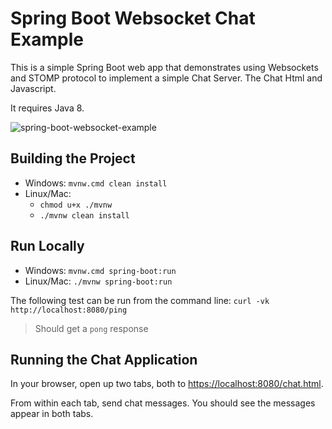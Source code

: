 # Spring Boot Websocket Chat Example
This is a simple Spring Boot web app that demonstrates using Websockets and STOMP protocol to implement a simple Chat Server.
The Chat Html and Javascript.

It requires Java 8. 

![spring-boot-websocket-example](https://github.com/studerw/spring-boot-websocket-example/blob/master/chat_animated.png)


## Building the Project

* Windows: `mvnw.cmd clean install`
* Linux/Mac: 
  - `chmod u+x ./mvnw`
  - `./mvnw clean install`

## Run Locally
* Windows: `mvnw.cmd spring-boot:run`
* Linux/Mac: `./mvnw spring-boot:run`

The following test can be run from the command line:
`curl -vk http://localhost:8080/ping`
> Should get a `pong` response

## Running the Chat Application

In your browser, open up two tabs, both to [https://localhost:8080/chat.html](https://localhost:8080/chat.html).

From within each tab, send chat messages. You should see the messages appear in both tabs.


